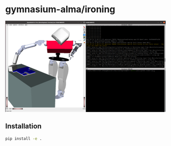 # gymnasium-alma/ironing

![assets/gymnasium_playground_TeoIroning-v0.png](assets/gymnasium_playground_TeoIroning-v0.png)

## Installation

```bash
pip install -e .
```
